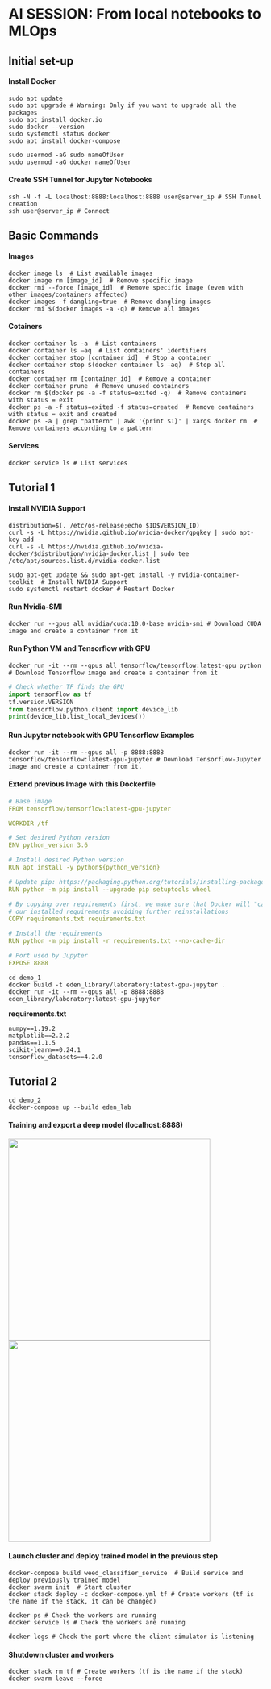 # AI SESSION: From local notebooks to MLOps
## Initial set-up
#### Install Docker
```shell
sudo apt update
sudo apt upgrade # Warning: Only if you want to upgrade all the packages
sudo apt install docker.io
sudo docker --version
sudo systemctl status docker
sudo apt install docker-compose

sudo usermod -aG sudo nameOfUser
sudo usermod -aG docker nameOfUser
```

#### Create SSH Tunnel for Jupyter Notebooks
```shell
ssh -N -f -L localhost:8888:localhost:8888 user@server_ip # SSH Tunnel creation
ssh user@server_ip # Connect
``` 

## Basic Commands
#### Images
```shell
docker image ls  # List available images
docker image rm [image_id]  # Remove specific image
docker rmi --force [image_id]  # Remove specific image (even with other images/containers affected)
docker images -f dangling=true  # Remove dangling images
docker rmi $(docker images -a -q) # Remove all images
```  

#### Cotainers
```shell
docker container ls -a  # List containers
docker container ls –aq  # List containers' identifiers
docker container stop [container_id]  # Stop a container
docker container stop $(docker container ls –aq)  # Stop all containers
docker container rm [container_id]  # Remove a container
docker container prune  # Remove unused containers
docker rm $(docker ps -a -f status=exited -q)  # Remove containers with status = exit
docker ps -a -f status=exited -f status=created  # Remove containers with status = exit and created
docker ps -a | grep "pattern" | awk '{print $1}' | xargs docker rm  # Remove containers according to a pattern
```

#### Services
```shell
docker service ls # List services
```

## Tutorial 1
#### Install NVIDIA Support
```shell
distribution=$(. /etc/os-release;echo $ID$VERSION_ID)  
curl -s -L https://nvidia.github.io/nvidia-docker/gpgkey | sudo apt-key add -  
curl -s -L https://nvidia.github.io/nvidia-docker/$distribution/nvidia-docker.list | sudo tee /etc/apt/sources.list.d/nvidia-docker.list

sudo apt-get update && sudo apt-get install -y nvidia-container-toolkit  # Install NVIDIA Support
sudo systemctl restart docker # Restart Docker
```

#### Run Nvidia-SMI
```shell
docker run --gpus all nvidia/cuda:10.0-base nvidia-smi # Download CUDA image and create a container from it
```

#### Run Python VM and Tensorflow with GPU
```shell
docker run -it --rm --gpus all tensorflow/tensorflow:latest-gpu python # Download Tensorflow image and create a container from it
```

```python
# Check whether TF finds the GPU 
import tensorflow as tf  
tf.version.VERSION  
from tensorflow.python.client import device_lib  
print(device_lib.list_local_devices())
```
#### Run Jupyter notebook with GPU Tensorflow Examples
```shell
docker run -it --rm --gpus all -p 8888:8888 tensorflow/tensorflow:latest-gpu-jupyter # Download Tensorflow-Jupyter image and create a container from it.
```

#### Extend previous Image with this Dockerfile

```yaml
# Base image
FROM tensorflow/tensorflow:latest-gpu-jupyter

WORKDIR /tf

# Set desired Python version
ENV python_version 3.6

# Install desired Python version
RUN apt install -y python${python_version}

# Update pip: https://packaging.python.org/tutorials/installing-packages/#ensure-pip-setuptools-and-wheel-are-up-to-date
RUN python -m pip install --upgrade pip setuptools wheel

# By copying over requirements first, we make sure that Docker will "cache"
# our installed requirements avoiding further reinstallations
COPY requirements.txt requirements.txt

# Install the requirements
RUN python -m pip install -r requirements.txt --no-cache-dir

# Port used by Jupyter
EXPOSE 8888
```

```shell
cd demo_1
docker build -t eden_library/laboratory:latest-gpu-jupyter .
docker run -it --rm --gpus all -p 8888:8888 eden_library/laboratory:latest-gpu-jupyter
```

**requirements.txt**
```text
numpy==1.19.2
matplotlib==2.2.2
pandas==1.1.5
scikit-learn==0.24.1
tensorflow_datasets==4.2.0
```

## Tutorial 2
```shell
cd demo_2
docker-compose up --build eden_lab
```
#### Training and export a deep model (localhost:8888)
<img src="https://user-images.githubusercontent.com/2207826/112990271-28ac3c00-9166-11eb-9591-7a882378e497.png" width="400px"></br>
<img src="https://user-images.githubusercontent.com/2207826/112990330-382b8500-9166-11eb-8e4b-9622b5740b89.png" width="400px">

#### Launch cluster and deploy trained model in the previous step
```shell
docker-compose build weed_classifier_service  # Build service and deploy previously trained model
docker swarm init  # Start cluster
docker stack deploy -c docker-compose.yml tf # Create workers (tf is the name if the stack, it can be changed)

docker ps # Check the workers are running
docker service ls # Check the workers are running

docker logs # Check the port where the client simulator is listening
```

#### Shutdown cluster and workers
```shell
docker stack rm tf # Create workers (tf is the name if the stack)
docker swarm leave --force
```